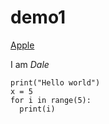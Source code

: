 # demo1

[Apple](https://apple.com)

I am *Dale*

```
print("Hello world")
x = 5
for i in range(5):
  print(i)
```
